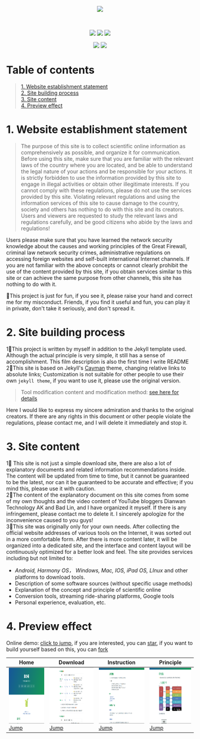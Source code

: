 <!-- logo -->
<p align="center">
    <a href="https://wangcy.site" alt="Wangcy Logo">
    <img src="https://www.freeimg.cn/i/2023/12/11/6575f10443115.png" height="173"/></a>
</p>

<!--个人项目跳转页
<div align="center">
    <a href="https://ycu.wangcy.cf">YCU Start Page </a> |
    <a href="https://sou.wangcy.site">Minimalist Start Page</a> |
    <a href="https://wangcy.site/Wallpaper">Wallpaper</a> |
    <a href="https://donate.wangcy.site">Donate</a> 
</div>-->

<!--语言标识-->
<br>
<p align="center">
    <img src="https://img.shields.io/badge/Language%20-HTML-blue">
    <img src="https://img.shields.io/badge/Language%20-MarkDown-green">
    <a href="https://github.com/pages-themes/cayman" ><img src="https://img.shields.io/badge/theme-Jekyll-red"></a>
</p>

<!--语言切换-->
<p align="center">
    <a href="https://wangcy.site/wall/CHN"><img src="https://img.shields.io/badge/%E8%AF%AD%E8%A8%80-%E4%B8%AD%E6%96%87-brightgreen"></a>
    <a href="http://wangcy.site/wall/Eng"><img src="https://img.shields.io/badge/Language-English-brightgreen"></a>
</p>    

# Table of contents
> [1. Website establishment statement](#1-website-establishment-statement)<br>
> [2. Site building process](#2-site-building-process)<br>
> [3. Site content](#3-site-content)<br>
> [4. Preview effect](#4-preview-effect)

# 1. Website establishment statement

> The purpose of this site is to collect scientific online information as comprehensively as possible, and organize it for communication. Before using this site, make sure that you are familiar with the relevant laws of the country where you are located, and be able to understand the legal nature of your actions and be responsible for your actions. It is strictly forbidden to use the information provided by this site to engage in illegal activities or obtain other illegitimate interests. If you cannot comply with these regulations, please do not use the services provided by this site. Violating relevant regulations and using the information services of this site to cause damage to the country, society and others has nothing to do with this site and its creators. Users and viewers are requested to study the relevant laws and regulations carefully, and be good citizens who abide by the laws and regulations!

Users please make sure that you have learned the network security knowledge about the causes and working principles of the Great Firewall, criminal law network security crimes, administrative regulations on accessing foreign websites and self-built international Internet channels. If you are not familiar with the above concepts or cannot clearly prohibit the use of the content provided by this site, if you obtain services similar to this site or can achieve the same purpose from other channels, this site has nothing to do with it.<br>

🤣This project is just for fun, if you see it, please raise your hand and correct me for my misconduct. Friends, if you find it useful and fun, you can play it in private, don't take it seriously, and don't spread it.

# 2. Site building process
1⃣️This project is written by myself in addition to the Jekyll template used. Although the actual principle is very simple, it still has a sense of accomplishment. This film description is also the first time I write README<br>
2⃣️This site is based on Jekyll's [Cayman](https://github.com/pages-themes/cayman) theme, changing relative links to absolute links; Customization is not suitable for other people to use their own ```jekyll theme```, if you want to use it, please use the original version. <br>

> Tool modification content and modification method: [see here for details](https://github.com/wchenyi/cayman#readme)

Here I would like to express my sincere admiration and thanks to the original creators. If there are any rights in this document or other people violate the regulations, please contact me, and I will delete it immediately and stop it.

# 3. Site content
1⃣️ This site is not just a simple download site, there are also a lot of explanatory documents and related information recommendations inside. The content will be updated from time to time, but it cannot be guaranteed to be the latest, nor can it be guaranteed to be accurate and effective; if you mind this, please use it with caution.<br>
2⃣️The content of the explanatory document on this site comes from some of my own thoughts and the video content of YouTube bloggers Dianwan Technology AK and Bad Lin, and I have organized it myself. If there is any infringement, please contact me to delete it. I sincerely apologize for the inconvenience caused to you guys!<br>
3⃣️This site was originally only for your own needs. After collecting the official website addresses of various tools on the Internet, it was sorted out in a more comfortable form. After there is more content later, it will be organized into a dedicated site, and the interface and content layout will be continuously optimized for a better look and feel. The site provides services including but not limited to:<br>

- *Android,  Harmony OS， Windows, Mac, IOS, iPad OS, LInux* and other platforms to download tools.
- Description of some software sources (without specific usage methods)
- Explanation of the concept and principle of scientific online
- Conversion tools, streaming ride-sharing platforms, Google tools
- Personal experience, evaluation, etc.

# 4. Preview effect
Online demo: [click to jump](https://wangcy.site/wall), if you are interested, you can [star](https://github.com/login?return_to=%2Fwchenyi%2Fwall), if you want to build yourself based on this, you can [fork](https://github.com/login?return_to=%2Fwchenyi%2Fwall)

| Home | Download | Instruction | Principle |
|--|--|--|--|
| <img src='./shortcuts/主页.png' height='150'/> [Jump](http://wangcy.site/wall/)  | <img src='./shortcuts/软件下载.png' height='150'/> [Jump](http://wangcy.site/wall/assets/Android) | <img src='./shortcuts/说明文档.png' height='150'/> [Jump](http://wangcy.site/wall/assets/doc) | <img src='./shortcuts/原理内容.png' height='150'/> [Jump](http://wangcy.site/wall/Awall/%E7%BD%91%E7%BB%9C%E7%9A%84%E6%A6%82%E5%BF%B5) |
